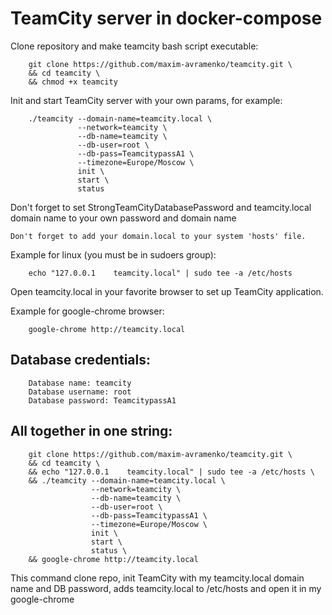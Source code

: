 TeamCity server in docker-compose
=================================

Clone repository and make teamcity bash script executable:

        git clone https://github.com/maxim-avramenko/teamcity.git \
        && cd teamcity \
        && chmod +x teamcity

Init and start TeamCity server with your own params, for example:

        ./teamcity --domain-name=teamcity.local \
                   --network=teamcity \
                   --db-name=teamcity \
                   --db-user=root \
                   --db-pass=TeamcitypassA1 \
                   --timezone=Europe/Moscow \
                   init \
                   start \
                   status

Don't forget to set StrongTeamCityDatabasePassword and teamcity.local domain name to your own password and domain name 

`Don't forget to add your domain.local to your system 'hosts' file.`

Example for linux (you must be in sudoers group):

        echo "127.0.0.1    teamcity.local" | sudo tee -a /etc/hosts

Open teamcity.local in your favorite browser to set up TeamCity application.

Example for google-chrome browser:

        google-chrome http://teamcity.local


Database credentials:
---------------------

        Database name: teamcity
        Database username: root
        Database password: TeamcitypassA1

All together in one string:
---------------------------

        git clone https://github.com/maxim-avramenko/teamcity.git \
        && cd teamcity \
        && echo "127.0.0.1    teamcity.local" | sudo tee -a /etc/hosts \
        && ./teamcity --domain-name=teamcity.local \
                      --network=teamcity \
                      --db-name=teamcity \
                      --db-user=root \
                      --db-pass=TeamcitypassA1 \
                      --timezone=Europe/Moscow \
                      init \
                      start \
                      status \
        && google-chrome http://teamcity.local


This command clone repo, init TeamCity with my teamcity.local domain name and DB password, adds teamcity.local to /etc/hosts and open it in my google-chrome